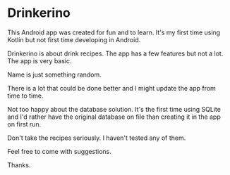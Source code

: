 # Drinkerino

This Android app was created for fun and to learn. It's my first time using Kotlin but not first time developing in Android.

Drinkerino is about drink recipes. The app has a few features but not a lot. The app is very basic.

Name is just something random.

There is a lot that could be done better and I might update the app from time to time. 

Not too happy about the database solution. It's the first time using SQLite and I'd rather have the original database on file than creating it in the app on first run.

Don't take the recipes seriously. I haven't tested any of them.

Feel free to come with suggestions.

Thanks.
